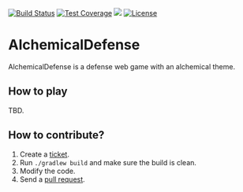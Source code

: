 [![Build Status](https://travis-ci.org/levelrin/AlchemicalDefense.svg?branch=master)](https://travis-ci.org/levelrin/AlchemicalDefense)
[![Test Coverage](https://img.shields.io/codecov/c/github/levelrin/AlchemicalDefense.svg)](https://codecov.io/github/levelrin/AlchemicalDefense?branch=master)
[![](https://tokei.rs/b1/github/levelrin/AlchemicalDefense?category=code)](https://github.com/levelrin/AlchemicalDefense)
[![License](https://img.shields.io/badge/license-MIT-green.svg)](https://github.com/levelrin/AlchemicalDefense/blob/master/LICENSE)

# AlchemicalDefense

AlchemicalDefense is a defense web game with an alchemical theme.

## How to play

TBD.

## How to contribute?

1. Create a [ticket](https://github.com/levelrin/AlchemicalDefense/issues).
1. Run `./gradlew build` and make sure the build is clean.
1. Modify the code.
1. Send a [pull request](https://github.com/levelrin/AlchemicalDefense/pulls).
